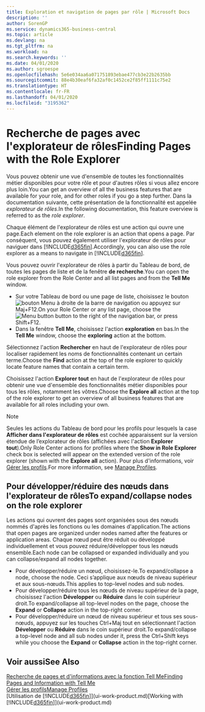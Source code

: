 ```yaml
---
title: Exploration et navigation de pages par rôle | Microsoft Docs
description: ''
author: SorenGP
ms.service: dynamics365-business-central
ms.topic: article
ms.devlang: na
ms.tgt_pltfrm: na
ms.workload: na
ms.search.keywords: ''
ms.date: 04/01/2020
ms.author: sgroespe
ms.openlocfilehash: 5e6e034aa6a071751893ebae477cb3e22b2635bb
ms.sourcegitcommit: 88e4b30eaf6fa32af0c1452ce2f85ff1111c75e2
ms.translationtype: HT
ms.contentlocale: fr-FR
ms.lasthandoff: 04/01/2020
ms.locfileid: "3195362"
---
```

# <a name="finding-pages-with-the-role-explorer"></a><span data-ttu-id="124dc-102">Recherche de pages avec l'explorateur de rôles</span><span class="sxs-lookup"><span data-stu-id="124dc-102">Finding Pages with the Role Explorer</span></span>
<span data-ttu-id="124dc-103">Vous pouvez obtenir une vue d'ensemble de toutes les fonctionnalités métier disponibles pour votre rôle et pour d'autres rôles si vous allez encore plus loin.</span><span class="sxs-lookup"><span data-stu-id="124dc-103">You can get an overview of all the business features that are available for your role, and for other roles if you go a step further.</span></span> <span data-ttu-id="124dc-104">Dans la documentation suivante, cette présentation de la fonctionnalité est appelée *explorateur de rôles*.</span><span class="sxs-lookup"><span data-stu-id="124dc-104">In the following documentation, this feature overview is referred to as the *role explorer*.</span></span>

<span data-ttu-id="124dc-105">Chaque élément de l'explorateur de rôles est une action qui ouvre une page.</span><span class="sxs-lookup"><span data-stu-id="124dc-105">Each element on the role explorer is an action that opens a page.</span></span> <span data-ttu-id="124dc-106">Par conséquent, vous pouvez également utiliser l'explorateur de rôles pour naviguer dans [!INCLUDE[d365fin](includes/d365fin_md.md)].</span><span class="sxs-lookup"><span data-stu-id="124dc-106">Accordingly, you can also use the role explorer as a means to navigate in [!INCLUDE[d365fin](includes/d365fin_md.md)].</span></span>

<span data-ttu-id="124dc-107">Vous pouvez ouvrir l'explorateur de rôles à partir du Tableau de bord, de toutes les pages de liste et de la fenêtre **de recherche**.</span><span class="sxs-lookup"><span data-stu-id="124dc-107">You can open the role explorer from the Role Center and all list pages and from the **Tell Me** window.</span></span>

- <span data-ttu-id="124dc-108">Sur votre Tableau de bord ou une page de liste, choisissez le bouton ![bouton Menu](media/ui_menu_button.png "Bouton Menu") à droite de la barre de navigation ou appuyez sur Maj+F12.</span><span class="sxs-lookup"><span data-stu-id="124dc-108">On your Role Center or any list page, choose the ![Menu button](media/ui_menu_button.png "Menu button") button to the right of the navigation bar, or press Shift+F12.</span></span>
- <span data-ttu-id="124dc-109">Dans la fenêtre **Tell Me**, choisissez l'action **exploration** en bas.</span><span class="sxs-lookup"><span data-stu-id="124dc-109">In the **Tell Me** window, choose the **exploring** action at the bottom.</span></span>

<span data-ttu-id="124dc-110">Sélectionnez l'action **Rechercher** en haut de l'explorateur de rôles pour localiser rapidement les noms de fonctionnalités contenant un certain terme.</span><span class="sxs-lookup"><span data-stu-id="124dc-110">Choose the **Find** action at the top of the role explorer to quickly locate feature names that contain a certain term.</span></span>

<span data-ttu-id="124dc-111">Choisissez l'action **Explorer tout** en haut de l'explorateur de rôles pour obtenir une vue d'ensemble des fonctionnalités métier disponibles pour tous les rôles, notamment les vôtres.</span><span class="sxs-lookup"><span data-stu-id="124dc-111">Choose the **Explore all** action at the top of the role explorer to get an overview of all business features that are available for all roles including your own.</span></span>

> [!NOTE]
> <span data-ttu-id="124dc-112">Seules les actions du Tableau de bord pour les profils pour lesquels la case **Afficher dans l'explorateur de rôles** est cochée apparaissent sur la version étendue de l’explorateur de rôles (affichées avec l'action **Explorer tout**).</span><span class="sxs-lookup"><span data-stu-id="124dc-112">Only Role Center actions for profiles where the **Show in Role Explorer** check box is selected will appear on the extended version of the role explorer (shown with the **Explore all** action).</span></span> <span data-ttu-id="124dc-113">Pour plus d'informations, voir [Gérer les profils](admin-users-profiles-roles.md).</span><span class="sxs-lookup"><span data-stu-id="124dc-113">For more information, see [Manage Profiles](admin-users-profiles-roles.md).</span></span>

## <a name="to-expandcollapse-nodes-on-the-role-explorer"></a><span data-ttu-id="124dc-114">Pour développer/réduire des nœuds dans l'explorateur de rôles</span><span class="sxs-lookup"><span data-stu-id="124dc-114">To expand/collapse nodes on the role explorer</span></span>
<span data-ttu-id="124dc-115">Les actions qui ouvrent des pages sont organisées sous des nœuds nommés d'après les fonctions ou les domaines d'application.</span><span class="sxs-lookup"><span data-stu-id="124dc-115">The actions that open pages are organized under nodes named after the features or application areas.</span></span> <span data-ttu-id="124dc-116">Chaque nœud peut être réduit ou développé individuellement et vous pouvez réduire/développer tous les nœuds ensemble.</span><span class="sxs-lookup"><span data-stu-id="124dc-116">Each node can be collapsed or expanded individually and you can collapse/expand all nodes together.</span></span>

- <span data-ttu-id="124dc-117">Pour développer/réduire un nœud, choisissez-le.</span><span class="sxs-lookup"><span data-stu-id="124dc-117">To expand/collapse a node, choose the node.</span></span> <span data-ttu-id="124dc-118">Ceci s’applique aux nœuds de niveau supérieur et aux sous-nœuds.</span><span class="sxs-lookup"><span data-stu-id="124dc-118">This applies to top-level nodes and sub nodes.</span></span>
- <span data-ttu-id="124dc-119">Pour développer/réduire tous les nœuds de niveau supérieur de la page, choisissez l'action **Développer** ou **Réduire** dans le coin supérieur droit.</span><span class="sxs-lookup"><span data-stu-id="124dc-119">To expand/collapse all top-level nodes on the page, choose the **Expand** or **Collapse** action in the top-right corner.</span></span>
- <span data-ttu-id="124dc-120">Pour développer/réduire un nœud de niveau supérieur et tous ses sous-nœuds, appuyez sur les touches Ctrl+Maj tout en sélectionnant l'action **Développer** ou **Réduire** dans le coin supérieur droit.</span><span class="sxs-lookup"><span data-stu-id="124dc-120">To expand/collapse a top-level node and all sub nodes under it, press the Ctrl+Shift keys while you choose the **Expand** or **Collapse** action in the top-right corner.</span></span>

## <a name="see-also"></a><span data-ttu-id="124dc-121">Voir aussi</span><span class="sxs-lookup"><span data-stu-id="124dc-121">See Also</span></span>
[<span data-ttu-id="124dc-122">Recherche de pages et d'informations avec la fonction Tell Me</span><span class="sxs-lookup"><span data-stu-id="124dc-122">Finding Pages and Information with Tell Me</span></span>](ui-search.md)  
[<span data-ttu-id="124dc-123">Gérer les profils</span><span class="sxs-lookup"><span data-stu-id="124dc-123">Manage Profiles</span></span>](admin-users-profiles-roles.md)  
<span data-ttu-id="124dc-124">[Utilisation de [!INCLUDE[d365fin](includes/d365fin_md.md)]](ui-work-product.md)</span><span class="sxs-lookup"><span data-stu-id="124dc-124">[Working with [!INCLUDE[d365fin](includes/d365fin_md.md)]](ui-work-product.md)</span></span>
